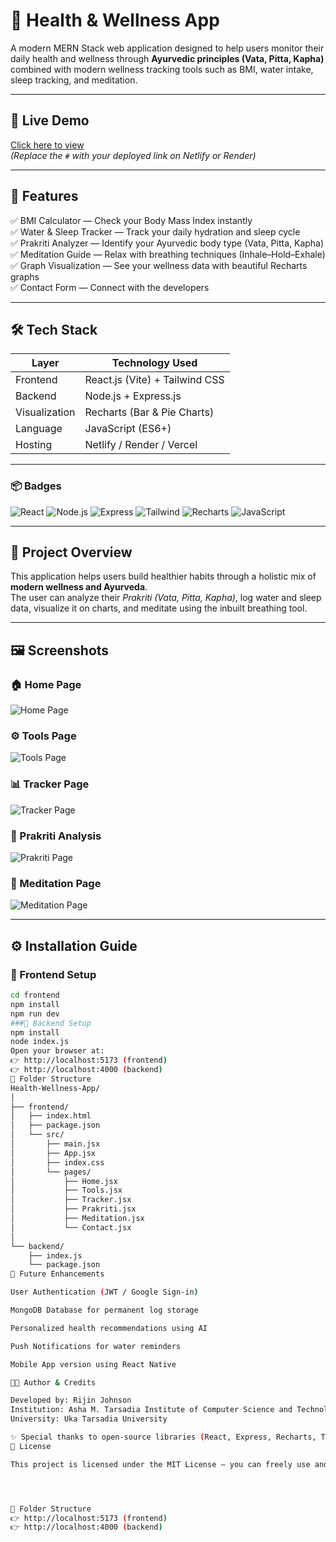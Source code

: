 # 💚 Health & Wellness App

A modern MERN Stack web application designed to help users monitor their daily health and wellness through **Ayurvedic principles (Vata, Pitta, Kapha)** combined with modern wellness tracking tools such as BMI, water intake, sleep tracking, and meditation.

---

## 🔗 Live Demo
[Click here to view](#)  
*(Replace the `#` with your deployed link on Netlify or Render)*

---

## 🧩 Features

✅ BMI Calculator — Check your Body Mass Index instantly  
✅ Water & Sleep Tracker — Track your daily hydration and sleep cycle  
✅ Prakriti Analyzer — Identify your Ayurvedic body type (Vata, Pitta, Kapha)  
✅ Meditation Guide — Relax with breathing techniques (Inhale–Hold–Exhale)  
✅ Graph Visualization — See your wellness data with beautiful Recharts graphs  
✅ Contact Form — Connect with the developers  

---

## 🛠️ Tech Stack

| Layer | Technology Used |
|-------|------------------|
| Frontend | React.js (Vite) + Tailwind CSS |
| Backend | Node.js + Express.js |
| Visualization | Recharts (Bar & Pie Charts) |
| Language | JavaScript (ES6+) |
| Hosting | Netlify / Render / Vercel |

---

### 📦 Badges

![React](https://img.shields.io/badge/Frontend-React.js-blue?style=for-the-badge&logo=react)
![Node.js](https://img.shields.io/badge/Backend-Node.js-green?style=for-the-badge&logo=node.js)
![Express](https://img.shields.io/badge/API-Express.js-lightgrey?style=for-the-badge&logo=express)
![Tailwind](https://img.shields.io/badge/UI-TailwindCSS-blue?style=for-the-badge&logo=tailwindcss)
![Recharts](https://img.shields.io/badge/Charts-Recharts-orange?style=for-the-badge)
![JavaScript](https://img.shields.io/badge/Language-JavaScript-yellow?style=for-the-badge&logo=javascript)

---

## 🧭 Project Overview

This application helps users build healthier habits through a holistic mix of **modern wellness and Ayurveda**.  
The user can analyze their *Prakriti (Vata, Pitta, Kapha)*, log water and sleep data, visualize it on charts, and meditate using the inbuilt breathing tool.

---

## 🖼️ Screenshots

### 🏠 Home Page
![Home Page](assets/home.png)

### ⚙️ Tools Page
![Tools Page](assets/tools.png)

### 📊 Tracker Page
![Tracker Page](assets/tracker.png)

### 🌿 Prakriti Analysis
![Prakriti Page](assets/prakriti.png)

### 🧘 Meditation Page
![Meditation Page](assets/meditation.png)

---

## ⚙️ Installation Guide

### 🔹 Frontend Setup
```bash
cd frontend
npm install
npm run dev
###🔹 Backend Setup
npm install
node index.js
Open your browser at:
👉 http://localhost:5173 (frontend)
👉 http://localhost:4000 (backend)
🧠 Folder Structure
Health-Wellness-App/
│
├── frontend/
│   ├── index.html
│   ├── package.json
│   └── src/
│       ├── main.jsx
│       ├── App.jsx
│       ├── index.css
│       └── pages/
│           ├── Home.jsx
│           ├── Tools.jsx
│           ├── Tracker.jsx
│           ├── Prakriti.jsx
│           ├── Meditation.jsx
│           └── Contact.jsx
│
└── backend/
    ├── index.js
    └── package.json
🚀 Future Enhancements

User Authentication (JWT / Google Sign-in)

MongoDB Database for permanent log storage

Personalized health recommendations using AI

Push Notifications for water reminders

Mobile App version using React Native

👨‍💻 Author & Credits

Developed by: Rijin Johnson
Institution: Asha M. Tarsadia Institute of Computer Science and Technology
University: Uka Tarsadia University

✨ Special thanks to open-source libraries (React, Express, Recharts, TailwindCSS) for powering this project.
🧾 License

This project is licensed under the MIT License — you can freely use and modify it for educational purposes.




🧠 Folder Structure
👉 http://localhost:5173 (frontend)
👉 http://localhost:4000 (backend)
